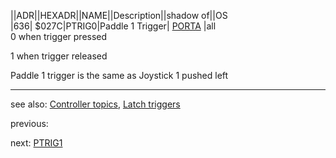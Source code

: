 ||ADR||HEXADR||NAME||Description||shadow of||OS  
|636| $027C|PTRIG0|Paddle 1 Trigger| [PORTA](../PORTA/index.md) |all  
0 when trigger pressed  
  
1 when trigger released  
  
Paddle 1 trigger is the same as Joystick 1 pushed left  
  
---
see also: [Controller topics](../Controller_topics/index.md), [Latch triggers](../GRACTL/index.md)  
  
previous:  
  
next: [PTRIG1](../PTRIG1/index.md)  
